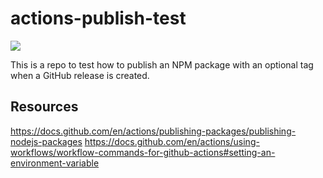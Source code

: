# actions-publish-test

<a href="https://www.npmjs.com/package/actions-publish-test" alt="NPM Package">
    <img src="https://img.shields.io/npm/v/actions-publish-test" />
</a>

This is a repo to test how to publish an NPM package with an optional tag when
a GitHub release is created.

## Resources

https://docs.github.com/en/actions/publishing-packages/publishing-nodejs-packages
https://docs.github.com/en/actions/using-workflows/workflow-commands-for-github-actions#setting-an-environment-variable
